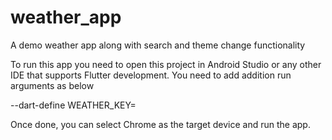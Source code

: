 # weather_app
A demo weather app along with search and theme change functionality 

To run this app you need to open this project in Android Studio or any other IDE that supports Flutter development. You need to add addition run arguments as below

--dart-define WEATHER_KEY=<paste key here>

Once done, you can select Chrome as the target device and run the app. 
